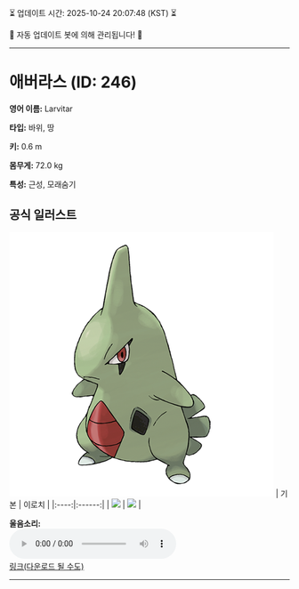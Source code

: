
⏳ 업데이트 시간: 2025-10-24 20:07:48 (KST) ⏳

🤖 자동 업데이트 봇에 의해 관리됩니다! 🤖

---

# 애버라스 (ID: 246)
**영어 이름:** Larvitar

**타입:** 바위, 땅

**키:** 0.6 m

**몸무게:** 72.0 kg

**특성:** 근성, 모래숨기

## 공식 일러스트
![](https://raw.githubusercontent.com/PokeAPI/sprites/master/sprites/pokemon/other/official-artwork/246.png)
| 기본 | 이로치 |
|:----:|:------:|
| <img src="http://play.pokemonshowdown.com/sprites/ani/larvitar.gif" width="200"> | <img src="http://play.pokemonshowdown.com/sprites/ani-shiny/larvitar.gif" width="200"> |

**울음소리:**<br><audio controls src="https://raw.githubusercontent.com/PokeAPI/cries/main/cries/pokemon/latest/246.ogg"></audio><br> [링크(다운로드 될 수도)](https://raw.githubusercontent.com/PokeAPI/cries/main/cries/pokemon/latest/246.ogg)


---
